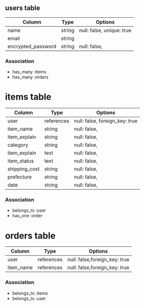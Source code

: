## users table
| Column             | Type                | Options                   |
|--------------------|---------------------|---------------------------|
| name               | string              | null: false, unique: true |
| email              | string              |                           |
| encrypted_password | string              | null: false,              |

### Association
* has_many :items
* has_many :orders

# items table
| Column             | Type                | Options                   |
|--------------------|---------------------|---------------------------|
| user               | references          | null: false, foreign_key: true |
| item_name          | string              | null: false,              |
| item_explain       | string              | null: false,              |
| category           | string              | null: false,              |
| item_explain       | text                | null: false,              |
| item_status        | text                | null: false,              |
| shipping_cost      | string              | null: false,              |
| prefecture         | string              | null: false,              |
| date               | string              | null: false,              |
### Association

- belongs_to :user
- has_one :order

# orders table
| Column             | Type                | Options                   |
|--------------------|---------------------|---------------------------|
| user               | references          | null: false,foreign_key: true|
| item_name          | references          | null: false,foreign_key: true|

### Association

- belongs_to :items
- belongs_to :user